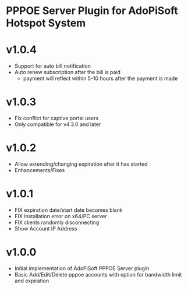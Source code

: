 # PPPOE Server Plugin for AdoPiSoft Hotspot System

v1.0.4
===================
* Support for auto bill notification
* Auto renew subscription after the bill is paid
   - payment will reflect within 5-10 hours after the payment is made 


v1.0.3
===================
* Fix conflict for captive portal users
* Only compatible for v4.3.0 and later

v1.0.2
===================
* Allow extending/changing expiration after it has started
* Enhancements/Fixes

v1.0.1
===================
* FIX expiration date/start date becomes blank 
* FIX Installation error on x64/PC server
* FIX clients randomly disconnecting
* Show Account IP Address

v1.0.0
===================
* Initial implementation of AdoPiSoft PPPOE Server plugin
* Basic Add/Edit/Delete pppoe accounts with option for bandwidth limit and expiration
